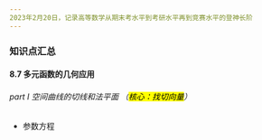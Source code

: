 ```yaml
---
2023年2月20日，记录高等数学从期末考水平到考研水平再到竞赛水平的登神长阶
---
```


### 知识点汇总



#### 8.7  多元函数的几何应用



###### part Ⅰ    空间曲线的切线和法平面    （<mark>核心：找切向量</mark>）

- 参数方程
